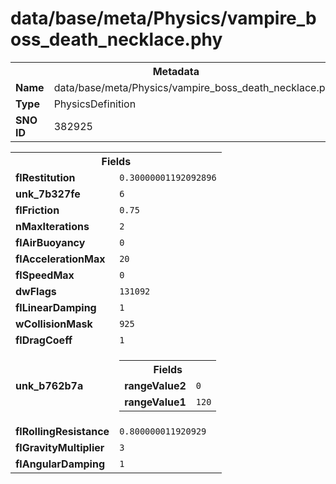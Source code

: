 <h1>data/base/meta/Physics/vampire_boss_death_necklace.phy</h1><table><tr><th colspan="100%">Metadata</th></tr><tr><td><b>Name</b></td><td>data/base/meta/Physics/vampire_boss_death_necklace.phy</td></tr><tr><td><b>Type</b></td><td>PhysicsDefinition</td></tr><tr><td><b>SNO ID</b></td><td>382925</td></tr></table>

<table><tr><th colspan="100%">Fields</th></tr><tr><td><b>flRestitution</b></td><td><code>0.30000001192092896</code></td></tr><tr><td><b>unk_7b327fe</b></td><td><code>6</code></td></tr><tr><td><b>flFriction</b></td><td><code>0.75</code></td></tr><tr><td><b>nMaxIterations</b></td><td><code>2</code></td></tr><tr><td><b>flAirBuoyancy</b></td><td><code>0</code></td></tr><tr><td><b>flAccelerationMax</b></td><td><code>20</code></td></tr><tr><td><b>flSpeedMax</b></td><td><code>0</code></td></tr><tr><td><b>dwFlags</b></td><td><code>131092</code></td></tr><tr><td><b>flLinearDamping</b></td><td><code>1</code></td></tr><tr><td><b>wCollisionMask</b></td><td><code>925</code></td></tr><tr><td><b>flDragCoeff</b></td><td><code>1</code></td></tr><tr><td><b>unk_b762b7a</b></td><td><table><tr><th colspan="100%">Fields</th></tr><tr><td><b>rangeValue2</b></td><td><code>0</code></td></tr><tr><td><b>rangeValue1</b></td><td><code>120</code></td></tr></table>

</td></tr><tr><td><b>flRollingResistance</b></td><td><code>0.800000011920929</code></td></tr><tr><td><b>flGravityMultiplier</b></td><td><code>3</code></td></tr><tr><td><b>flAngularDamping</b></td><td><code>1</code></td></tr></table>


